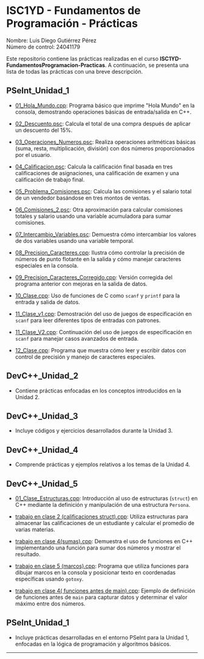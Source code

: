 # ISC1YD - Fundamentos de Programación - Prácticas

Nombre: Luis Diego Gutiérrez Pérez  
Número de control: 24041179

Este repositorio contiene las prácticas realizadas en el curso **ISC1YD-FundamentosProgramacion-Practicas**. A continuación, se presenta una lista de todas las prácticas con una breve descripción.

## PSeInt_Unidad_1

- [01_Hola_Mundo.cpp](PSeInt_Unidad_1/01_Hola_Mundo.cpp): Programa básico que imprime "Hola Mundo" en la consola, demostrando operaciones básicas de entrada/salida en C++.

- [02_Descuento.psc](PSeInt_Unidad_1/02_Descuento.psc): Calcula el total de una compra después de aplicar un descuento del 15%.

- [03_Operaciones_Numeros.psc](PSeInt_Unidad_1/03_Operaciones_Numeros.psc): Realiza operaciones aritméticas básicas (suma, resta, multiplicación, división) con dos números proporcionados por el usuario.

- [04_Calificacion.psc](PSeInt_Unidad_1/04_Calificacion.psc): Calcula la calificación final basada en tres calificaciones de asignaciones, una calificación de examen y una calificación de trabajo final.

- [05_Problema_Comisiones.psc](PSeInt_Unidad_1/05_Problema_Comisiones.psc): Calcula las comisiones y el salario total de un vendedor basándose en tres montos de ventas.

- [06_Comisiones_2.psc](PSeInt_Unidad_1/06_Comisiones_2.psc): Otra aproximación para calcular comisiones totales y salario usando una variable acumuladora para sumar comisiones.

- [07_Intercambio_Variables.psc](PSeInt_Unidad_1/07_Intercambio_Variables.psc): Demuestra cómo intercambiar los valores de dos variables usando una variable temporal.

- [08_Precision_Caracteres.cpp](PSeInt_Unidad_1/08_Precision_Caracteres.cpp): Ilustra cómo controlar la precisión de números de punto flotante en la salida y cómo manejar caracteres especiales en la consola.

- [09_Precision_Caracteres_Corregido.cpp](PSeInt_Unidad_1/09_Precision_Caracteres_Corregido.cpp): Versión corregida del programa anterior con mejoras en la salida de datos.

- [10_Clase.cpp](PSeInt_Unidad_1/10_Clase.cpp): Uso de funciones de C como `scanf` y `printf` para la entrada y salida de datos.

- [11_Clase_v1.cpp](PSeInt_Unidad_1/11_Clase_v1.cpp): Demostración del uso de juegos de especificación en `scanf` para leer diferentes tipos de entradas con patrones.

- [11_Clase_V2.cpp](PSeInt_Unidad_1/11_Clase_V2.cpp): Continuación del uso de juegos de especificación en `scanf` para manejar casos avanzados de entrada.

- [12_Clase.cpp](PSeInt_Unidad_1/12_Clase.cpp): Programa que muestra cómo leer y escribir datos con control de precisión y manejo de caracteres especiales.

## DevC++_Unidad_2

- Contiene prácticas enfocadas en los conceptos introducidos en la Unidad 2.

## DevC++_Unidad_3

- Incluye códigos y ejercicios desarrollados durante la Unidad 3.

## DevC++_Unidad_4

- Comprende prácticas y ejemplos relativos a los temas de la Unidad 4.

## DevC++_Unidad_5

- [01_Clase_Estructuras.cpp](DevC++_Unidad_5/01_Clase_Estructuras.cpp): Introducción al uso de estructuras (`struct`) en C++ mediante la definición y manipulación de una estructura `Persona`.

- [trabajo en clase 2 (calificaciones struct).cpp](DevC++_Unidad_5/trabajo%20en%20clase%202%20(calificaciones%20struct).cpp): Utiliza estructuras para almacenar las calificaciones de un estudiante y calcular el promedio de varias materias.

- [trabajo en clase 4(sumas).cpp](DevC++_Unidad_5/trabajo%20en%20clase%204(sumas).cpp): Demuestra el uso de funciones en C++ implementando una función para sumar dos números y mostrar el resultado.

- [trabajo en clase 5 (marcos).cpp](DevC++_Unidad_5/trabajo%20en%20clase%205%20(marcos).cpp): Programa que utiliza funciones para dibujar marcos en la consola y posicionar texto en coordenadas específicas usando `gotoxy`.

- [trabajo en clase  4( funciones  antes de main).cpp](DevC++_Unidad_5/trabajo%20en%20clase%20%204(%20funciones%20%20antes%20de%20main).cpp): Ejemplo de definición de funciones antes de `main` para capturar datos y determinar el valor máximo entre dos números.

## PSeInt_Unidad_1

- Incluye prácticas desarrolladas en el entorno PSeInt para la Unidad 1, enfocadas en la lógica de programación y algoritmos básicos.

---

